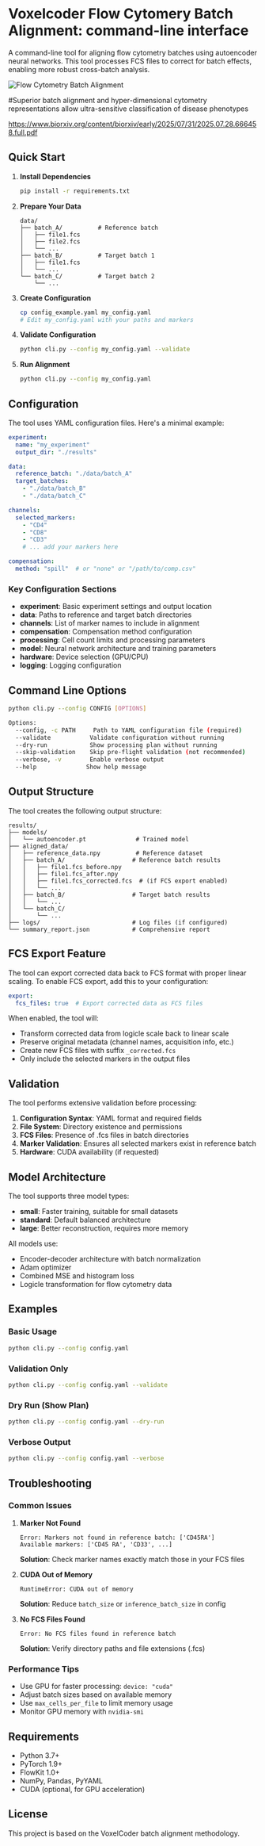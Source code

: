 # Voxelcoder Flow Cytomery Batch Alignment: command-line interface

A command-line tool for aligning flow cytometry batches using autoencoder neural networks. This tool processes FCS files to correct for batch effects, enabling more robust cross-batch analysis.

![Flow Cytometry Batch Alignment](./images/align_image.png)

#Superior batch alignment and hyper-dimensional cytometry
representations allow ultra-sensitive classification of disease
phenotypes

https://www.biorxiv.org/content/biorxiv/early/2025/07/31/2025.07.28.666458.full.pdf


## Quick Start

1. **Install Dependencies**
   ```bash
   pip install -r requirements.txt
   ```

2. **Prepare Your Data**
   ```
   data/
   ├── batch_A/          # Reference batch
   │   ├── file1.fcs
   │   ├── file2.fcs
   │   └── ...
   ├── batch_B/          # Target batch 1
   │   ├── file1.fcs
   │   └── ...
   └── batch_C/          # Target batch 2
       └── ...
   ```

3. **Create Configuration**
   ```bash
   cp config_example.yaml my_config.yaml
   # Edit my_config.yaml with your paths and markers
   ```

4. **Validate Configuration**
   ```bash
   python cli.py --config my_config.yaml --validate
   ```

5. **Run Alignment**
   ```bash
   python cli.py --config my_config.yaml
   ```

## Configuration

The tool uses YAML configuration files. Here's a minimal example:

```yaml
experiment:
  name: "my_experiment"
  output_dir: "./results"

data:
  reference_batch: "./data/batch_A"
  target_batches:
    - "./data/batch_B"
    - "./data/batch_C"

channels:
  selected_markers:
    - "CD4"
    - "CD8"
    - "CD3"
    # ... add your markers here

compensation:
  method: "spill"  # or "none" or "/path/to/comp.csv"
```

### Key Configuration Sections

- **experiment**: Basic experiment settings and output location
- **data**: Paths to reference and target batch directories
- **channels**: List of marker names to include in alignment
- **compensation**: Compensation method configuration
- **processing**: Cell count limits and processing parameters
- **model**: Neural network architecture and training parameters
- **hardware**: Device selection (GPU/CPU)
- **logging**: Logging configuration

## Command Line Options

```bash
python cli.py --config CONFIG [OPTIONS]

Options:
  --config, -c PATH     Path to YAML configuration file (required)
  --validate           Validate configuration without running
  --dry-run            Show processing plan without running
  --skip-validation    Skip pre-flight validation (not recommended)
  --verbose, -v        Enable verbose output
  --help              Show help message
```

## Output Structure

The tool creates the following output structure:

```
results/
├── models/
│   └── autoencoder.pt              # Trained model
├── aligned_data/
│   ├── reference_data.npy          # Reference dataset
│   ├── batch_A/                   # Reference batch results
│   │   ├── file1.fcs_before.npy
│   │   ├── file1.fcs_after.npy
│   │   ├── file1.fcs_corrected.fcs  # (if FCS export enabled)
│   │   └── ...
│   ├── batch_B/                   # Target batch results
│   │   └── ...
│   └── batch_C/
│       └── ...
├── logs/                          # Log files (if configured)
└── summary_report.json            # Comprehensive report
```

## FCS Export Feature

The tool can export corrected data back to FCS format with proper linear scaling. To enable FCS export, add this to your configuration:

```yaml
export:
  fcs_files: true  # Export corrected data as FCS files
```

When enabled, the tool will:
- Transform corrected data from logicle scale back to linear scale
- Preserve original metadata (channel names, acquisition info, etc.)
- Create new FCS files with suffix `_corrected.fcs`
- Only include the selected markers in the output files

## Validation

The tool performs extensive validation before processing:

1. **Configuration Syntax**: YAML format and required fields
2. **File System**: Directory existence and permissions
3. **FCS Files**: Presence of .fcs files in batch directories
4. **Marker Validation**: Ensures all selected markers exist in reference batch
5. **Hardware**: CUDA availability (if requested)

## Model Architecture

The tool supports three model types:

- **small**: Faster training, suitable for small datasets
- **standard**: Default balanced architecture
- **large**: Better reconstruction, requires more memory

All models use:
- Encoder-decoder architecture with batch normalization
- Adam optimizer
- Combined MSE and histogram loss
- Logicle transformation for flow cytometry data

## Examples

### Basic Usage
```bash
python cli.py --config config.yaml
```

### Validation Only
```bash
python cli.py --config config.yaml --validate
```

### Dry Run (Show Plan)
```bash
python cli.py --config config.yaml --dry-run
```

### Verbose Output
```bash
python cli.py --config config.yaml --verbose
```

## Troubleshooting

### Common Issues

1. **Marker Not Found**
   ```
   Error: Markers not found in reference batch: ['CD45RA']
   Available markers: ['CD45 RA', 'CD33', ...]
   ```
   **Solution**: Check marker names exactly match those in your FCS files

2. **CUDA Out of Memory**
   ```
   RuntimeError: CUDA out of memory
   ```
   **Solution**: Reduce `batch_size` or `inference_batch_size` in config

3. **No FCS Files Found**
   ```
   Error: No FCS files found in reference batch
   ```
   **Solution**: Verify directory paths and file extensions (.fcs)

### Performance Tips

- Use GPU for faster processing: `device: "cuda"`
- Adjust batch sizes based on available memory
- Use `max_cells_per_file` to limit memory usage
- Monitor GPU memory with `nvidia-smi`

## Requirements

- Python 3.7+
- PyTorch 1.9+
- FlowKit 1.0+
- NumPy, Pandas, PyYAML
- CUDA (optional, for GPU acceleration)

## License

This project is based on the VoxelCoder batch alignment methodology.